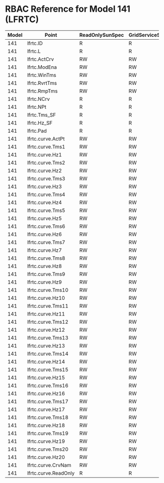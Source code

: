 # RBAC Reference for Model 141 (LFRTC)

| Model | Point | ReadOnlySunSpec | GridServiceSunSpec | NetworkAdministratorSunSpec | SuperAdministratorSpec | 
|-------|-------|------------------|---------------------|------------------|--------------------|
| 141 | lfrtc.ID | R | R | R | R |
| 141 | lfrtc.L | R | R | R | R |
| 141 | lfrtc.ActCrv | RW | RW | RW | RW |
| 141 | lfrtc.ModEna | RW | RW | RW | RW |
| 141 | lfrtc.WinTms | RW | RW | RW | RW |
| 141 | lfrtc.RvrtTms | RW | RW | RW | RW |
| 141 | lfrtc.RmpTms | RW | RW | RW | RW |
| 141 | lfrtc.NCrv | R | R | R | R |
| 141 | lfrtc.NPt | R | R | R | R |
| 141 | lfrtc.Tms_SF | R | R | R | R |
| 141 | lfrtc.Hz_SF | R | R | R | R |
| 141 | lfrtc.Pad | R | R | R | R |
| 141 | lfrtc.curve.ActPt | RW | RW | RW | RW |
| 141 | lfrtc.curve.Tms1 | RW | RW | RW | RW |
| 141 | lfrtc.curve.Hz1 | RW | RW | RW | RW |
| 141 | lfrtc.curve.Tms2 | RW | RW | RW | RW |
| 141 | lfrtc.curve.Hz2 | RW | RW | RW | RW |
| 141 | lfrtc.curve.Tms3 | RW | RW | RW | RW |
| 141 | lfrtc.curve.Hz3 | RW | RW | RW | RW |
| 141 | lfrtc.curve.Tms4 | RW | RW | RW | RW |
| 141 | lfrtc.curve.Hz4 | RW | RW | RW | RW |
| 141 | lfrtc.curve.Tms5 | RW | RW | RW | RW |
| 141 | lfrtc.curve.Hz5 | RW | RW | RW | RW |
| 141 | lfrtc.curve.Tms6 | RW | RW | RW | RW |
| 141 | lfrtc.curve.Hz6 | RW | RW | RW | RW |
| 141 | lfrtc.curve.Tms7 | RW | RW | RW | RW |
| 141 | lfrtc.curve.Hz7 | RW | RW | RW | RW |
| 141 | lfrtc.curve.Tms8 | RW | RW | RW | RW |
| 141 | lfrtc.curve.Hz8 | RW | RW | RW | RW |
| 141 | lfrtc.curve.Tms9 | RW | RW | RW | RW |
| 141 | lfrtc.curve.Hz9 | RW | RW | RW | RW |
| 141 | lfrtc.curve.Tms10 | RW | RW | RW | RW |
| 141 | lfrtc.curve.Hz10 | RW | RW | RW | RW |
| 141 | lfrtc.curve.Tms11 | RW | RW | RW | RW |
| 141 | lfrtc.curve.Hz11 | RW | RW | RW | RW |
| 141 | lfrtc.curve.Tms12 | RW | RW | RW | RW |
| 141 | lfrtc.curve.Hz12 | RW | RW | RW | RW |
| 141 | lfrtc.curve.Tms13 | RW | RW | RW | RW |
| 141 | lfrtc.curve.Hz13 | RW | RW | RW | RW |
| 141 | lfrtc.curve.Tms14 | RW | RW | RW | RW |
| 141 | lfrtc.curve.Hz14 | RW | RW | RW | RW |
| 141 | lfrtc.curve.Tms15 | RW | RW | RW | RW |
| 141 | lfrtc.curve.Hz15 | RW | RW | RW | RW |
| 141 | lfrtc.curve.Tms16 | RW | RW | RW | RW |
| 141 | lfrtc.curve.Hz16 | RW | RW | RW | RW |
| 141 | lfrtc.curve.Tms17 | RW | RW | RW | RW |
| 141 | lfrtc.curve.Hz17 | RW | RW | RW | RW |
| 141 | lfrtc.curve.Tms18 | RW | RW | RW | RW |
| 141 | lfrtc.curve.Hz18 | RW | RW | RW | RW |
| 141 | lfrtc.curve.Tms19 | RW | RW | RW | RW |
| 141 | lfrtc.curve.Hz19 | RW | RW | RW | RW |
| 141 | lfrtc.curve.Tms20 | RW | RW | RW | RW |
| 141 | lfrtc.curve.Hz20 | RW | RW | RW | RW |
| 141 | lfrtc.curve.CrvNam | RW | RW | RW | RW |
| 141 | lfrtc.curve.ReadOnly | R | R | R | R |
